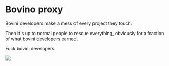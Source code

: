 # Bovino proxy

Bovini developers make a mess of every project they touch.

Then it's up to normal people to rescue everything, obviously for a fraction
of what bovini developers earned.

Fuck bovini developers.

![](https://upload.wikimedia.org/wikipedia/en/2/21/Blink-182_-_Dude_Ranch_cover.jpg)
